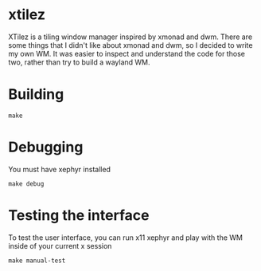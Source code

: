 # xtilez
XTilez is a tiling window manager inspired by xmonad and dwm. There are some things that I didn't like about xmonad and dwm, so I decided to write my own WM. It was easier to inspect and understand the code for those two, rather than try to build a wayland WM.

# Building
```
make
```

# Debugging
You must have xephyr installed
```
make debug
```

# Testing the interface
To test the user interface, you can run x11 xephyr and play with the WM inside of your current x session
```
make manual-test
```
